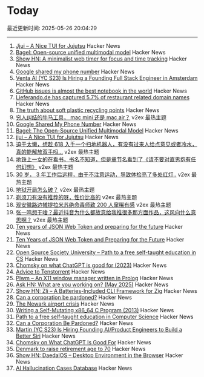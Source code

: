 # Today

最近更新时间: 2025-05-26 20:04:29

--- 
1. [Jjui – A Nice TUI for Jujutsu](https://github.com/idursun/jjui) Hacker News
2. [Bagel: Open-source unified multimodal model](https://bagel-ai.org/) Hacker News
3. [Show HN: A minimalist web timer for focus and time tracking](https://iamlockedin.com/) Hacker News
4. [Google shared my phone number](https://danq.me/2025/05/21/google-shared-my-phone-number/) Hacker News
5. [Venta AI (YC S23) Is Hiring a Founding Full Stack Engineer in Amsterdam](https://www.ycombinator.com/companies/venta-ai/jobs/K8m4p6z-founding-full-stack-engineer) Hacker News
6. [GitHub issues is almost the best notebook in the world](https://simonwillison.net/2025/May/26/notes/) Hacker News
7. [Lieferando.de has captured 5.7% of restaurant related domain names](https://mondaybits.com/lieferando-captured-6-percent-of-restaurant-related-domain-names/) Hacker News
8. [The truth about soft plastic recycling points](https://www.everydayplastic.org/softplastic) Hacker News
9. [穷人纠结的牛马工具， mac mini 还是 mac air？](https://www.v2ex.com/t/1134273) v2ex 最热主题
10. [Google Shared My Phone Number](https://danq.me/2025/05/21/google-shared-my-phone-number/) Hacker News
11. [Bagel: The Open-Source Unified Multimodal Model](https://bagel-ai.org/) Hacker News
12. [jjui – A Nice TUI for Jujutsu](https://github.com/idursun/jjui) Hacker News
13. [迫于太懒，想趁 618 入手一个扫地机器人，有没有过来人给点意见或者冷水，真的能解放双手吗...](https://www.v2ex.com/t/1134289) v2ex 最热主题
14. [地铁上一女的在看书，书名不知道，但是章节名看到了《请不要对直男抱有任何幻想》](https://www.v2ex.com/t/1134280) v2ex 最热主题
15. [30 岁， 3 年工作后远程，由于不注意运动，导致体检亮了多处红灯..](https://www.v2ex.com/t/1134274) v2ex 最热主题
16. [地狱开局怎么破？](https://www.v2ex.com/t/1134271) v2ex 最热主题
17. [剃须刀有没有推荐的呀，性价比高的](https://www.v2ex.com/t/1134270) v2ex 最热主题
18. [观安徽路边摊提拉米苏绝命毒师致 200 人窜稀有感](https://www.v2ex.com/t/1134267) v2ex 最热主题
19. [张一鸣想干啥？最近抖音为什么都故意给我推很多那方面作品，这风向什么意思啊？](https://www.v2ex.com/t/1134242) v2ex 最热主题
20. [Ten years of JSON Web Token and preparing for the future](https://self-issued.info/?p=2708) Hacker News
21. [Ten Years of JSON Web Token and Preparing for the Future](https://self-issued.info/?p=2708) Hacker News
22. [Open Source Society University – Path to a free self-taught education in CS](https://github.com/ossu/computer-science) Hacker News
23. [Chomsky on what ChatGPT is good for (2023)](https://chomsky.info/20230503-2/) Hacker News
24. [Advice to Tenstorrent](https://github.com/geohot/tt-tiny) Hacker News
25. [Plwm – An X11 window manager written in Prolog](https://github.com/Seeker04/plwm) Hacker News
26. [Ask HN: What are you working on? (May 2025)](https://news.ycombinator.com/item?id=44090387) Hacker News
27. [Show HN: Zli – A Batteries-Included CLI Framework for Zig](https://github.com/xcaeser/zli) Hacker News
28. [Can a corporation be pardoned?](https://papers.ssrn.com/sol3/papers.cfm?abstract_id=5202339) Hacker News
29. [The Newark airport crisis](https://www.theverge.com/planes/673462/newark-airport-delay-air-traffic-control-tracon-radar) Hacker News
30. [Writing a Self-Mutating x86_64 C Program (2013)](https://ephemeral.cx/2013/12/writing-a-self-mutating-x86_64-c-program/) Hacker News
31. [Path to a free self-taught education in Computer Science](https://github.com/ossu/computer-science) Hacker News
32. [Can a Corporation Be Pardoned?](https://papers.ssrn.com/sol3/papers.cfm?abstract_id=5202339) Hacker News
33. [Martin (YC S23) Is Hiring Founding AI/Product Engineers to Build a Better Siri](https://www.ycombinator.com/companies/martin/jobs) Hacker News
34. [Chomsky on What ChatGPT Is Good For](https://chomsky.info/20230503-2/) Hacker News
35. [Denmark to raise retirement age to 70](https://www.telegraph.co.uk/world-news/2025/05/23/denmark-raise-retirement-age-70/) Hacker News
36. [Show HN: DaedalOS – Desktop Environment in the Browser](https://github.com/DustinBrett/daedalOS) Hacker News
37. [AI Hallucination Cases Database](https://www.damiencharlotin.com/hallucinations/) Hacker News
